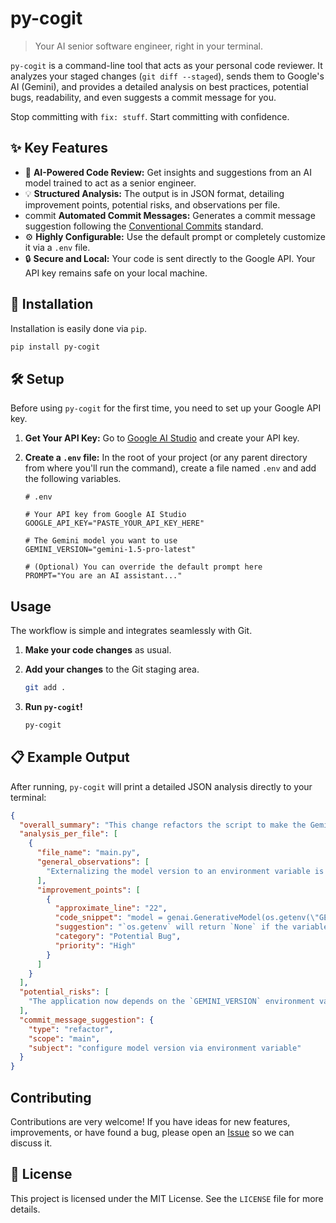 

# py-cogit

> Your AI senior software engineer, right in your terminal.

[](https://www.google.com/search?q=https://pypi.org/project/py-cogit/)
[](https://www.google.com/search?q=https://travis-ci.com/andreisilva1/py-cogit)
[](https://opensource.org/licenses/MIT)

`py-cogit` is a command-line tool that acts as your personal code reviewer. It analyzes your staged changes (`git diff --staged`), sends them to Google's AI (Gemini), and provides a detailed analysis on best practices, potential bugs, readability, and even suggests a commit message for you.

Stop committing with `fix: stuff`. Start committing with confidence.

## ✨ Key Features

  - 🤖 **AI-Powered Code Review:** Get insights and suggestions from an AI model trained to act as a senior engineer.
  - 💡 **Structured Analysis:** The output is in JSON format, detailing improvement points, potential risks, and observations per file.
  - commit **Automated Commit Messages:** Generates a commit message suggestion following the [Conventional Commits](https://www.conventionalcommits.org/) standard.
  - ⚙️ **Highly Configurable:** Use the default prompt or completely customize it via a `.env` file.
  - 🔒 **Secure and Local:** Your code is sent directly to the Google API. Your API key remains safe on your local machine.

## 🚀 Installation

Installation is easily done via `pip`.

```bash
pip install py-cogit
```

## 🛠️ Setup

Before using `py-cogit` for the first time, you need to set up your Google API key.

1.  **Get Your API Key:**
    Go to [Google AI Studio](https://aistudio.google.com/) and create your API key.

2.  **Create a `.env` file:**
    In the root of your project (or any parent directory from where you'll run the command), create a file named `.env` and add the following variables.

    ```env
    # .env

    # Your API key from Google AI Studio
    GOOGLE_API_KEY="PASTE_YOUR_API_KEY_HERE"

    # The Gemini model you want to use
    GEMINI_VERSION="gemini-1.5-pro-latest"

    # (Optional) You can override the default prompt here
    PROMPT="You are an AI assistant..."
    ```

## Usage

The workflow is simple and integrates seamlessly with Git.

1.  **Make your code changes** as usual.

2.  **Add your changes** to the Git staging area.

    ```bash
    git add .
    ```

3.  **Run `py-cogit`\!**

    ```bash
    py-cogit
    ```

## 📋 Example Output

After running, `py-cogit` will print a detailed JSON analysis directly to your terminal:

```json
{
  "overall_summary": "This change refactors the script to make the Gemini model version configurable and improves exception handling.",
  "analysis_per_file": [
    {
      "file_name": "main.py",
      "general_observations": [
        "Externalizing the model version to an environment variable is a great practice."
      ],
      "improvement_points": [
        {
          "approximate_line": "22",
          "code_snippet": "model = genai.GenerativeModel(os.getenv(\"GEMINI_VERSION\"))",
          "suggestion": "`os.getenv` will return `None` if the variable is not set, causing an error. Add validation to ensure the variable exists or provide a default value.",
          "category": "Potential Bug",
          "priority": "High"
        }
      ]
    }
  ],
  "potential_risks": [
    "The application now depends on the `GEMINI_VERSION` environment variable. If it is not set, the program will crash."
  ],
  "commit_message_suggestion": {
    "type": "refactor",
    "scope": "main",
    "subject": "configure model version via environment variable"
  }
}
```

## Contributing

Contributions are very welcome\! If you have ideas for new features, improvements, or have found a bug, please open an [Issue](https://www.google.com/search?q=https://github.com/andreisilva1/py-cogit/issues) so we can discuss it.

## 📜 License

This project is licensed under the MIT License. See the `LICENSE` file for more details.